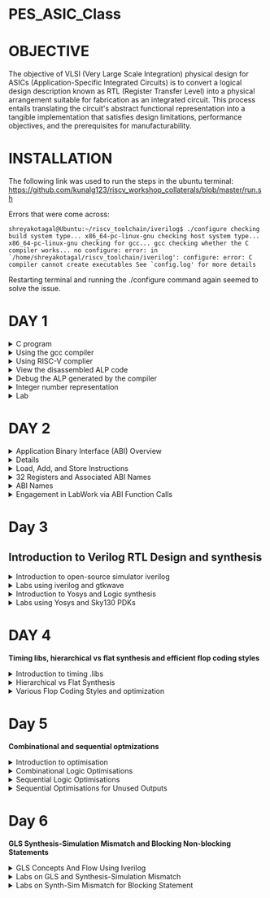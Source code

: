 # PES_ASIC_Class
# OBJECTIVE

The objective of VLSI (Very Large Scale Integration) physical design for ASICs (Application-Specific Integrated Circuits) is to convert a logical design description known as RTL (Register Transfer Level) into a physical arrangement suitable for fabrication as an integrated circuit. This process entails translating the circuit's abstract functional representation into a tangible implementation that satisfies design limitations, performance objectives, and the prerequisites for manufacturability.

# INSTALLATION

The following link was used to run the steps in the ubuntu terminal: https://github.com/kunalg123/riscv_workshop_collaterals/blob/master/run.sh

Errors that were come across:

```
shreyakotagal@Ubuntu:~/riscv_toolchain/iverilog$ ./configure checking build system type... x86_64-pc-linux-gnu checking host system type... x86_64-pc-linux-gnu checking for gcc... gcc checking whether the C compiler works... no configure: error: in `/home/shreyakotagal/riscv_toolchain/iverilog': configure: error: C compiler cannot create executables See `config.log' for more details
```

Restarting terminal and running the ./configure command again seemed to solve the issue.

# DAY 1
<details>
<summary> C program </summary>
<br>
Program to find the sum from 1 to n numbers

```
#include<stdio.h>
int main()
{
	int i, sum=0, n=35;
	for (i=1;i<=n; ++i) {
	sum +=i;
	}
	printf("Sum of numbers from 1 to %d is %d \n",n,sum);
	return 0;
}

```
</details>

<details> 
<summary> Using the gcc compiler </summary> 

Initially the command ```leafpad sum1ton.c ``` was used to write the program in the editor leafpad. 
Compiling and running the program with 

```
gcc sum1ton.c
./a.out
```

The following result was obtained:

![image](https://github.com/shreyakotagal/pes_asic_class/assets/117657204/1d1ffe1c-22e4-441b-bb2d-f98698f689e0)

 </details>
<details>
<summary> Using RISC-V complier </summary>

``` riscv64-unknown-elf-gcc -O1 -march=rv64i -mabi=lp64 -o sum1ton.o sum1ton.c ``` command was used to compile using riscv compiler.
Initially it threw an error 

![image](https://github.com/shreyakotagal/pes_asic_class/assets/117657204/8204a6ed-0a10-4cde-a0cb-b56b558149c5)

Adding the following commands and restarting terminal solved the error

``` 
export PATH=~/riscv_toolchain/riscv64-unknown-elf-gcc-8.3.0-2019.08.0-x86_64-linux-ubuntu14/bin:$PATH
export PATH=~/riscv_toolchain/riscv64-unknown-elf-gcc-8.3.0-2019.08.0-x86_64-linux-ubuntu14/riscv64-unknown-elf/bin:$PATH
```

![image](https://github.com/shreyakotagal/pes_asic_class/assets/117657204/327682ff-ca97-4095-923d-4241aa61ad32)

```-O<number>``` : level of optimisation required

```-mabi``` : specifies the ABI (Application Binary Interface) to be used during code generation according to the requirements

```-march``` : specifies target architecture
</details>

<details>
<summary> View the disassembled ALP code </summary>

```riscv64-unkonwn-elf-objdump sum1ton.o```

While viewing the alp code, we need to look at the main section, to do so, we search ```\main``` till the correct section is found, use ```n``` to go further down to other "main". 

Here, since we used -O1 optimisation, the number of instructions are 15.

![image](https://github.com/shreyakotagal/pes_asic_class/assets/117657204/cfab8256-9f33-4fc1-aa03-4c9a6834b3b2)

When we use -Ofast optimisation, we can see that the number of instructions have been reduced to 12.

![image](https://github.com/shreyakotagal/pes_asic_class/assets/117657204/0384dd9c-f7dd-44d2-8c55-26f77a3fc4f1)
</details>

<details>
<summary> Debug the ALP generated by the compiler </summary>

```spike -d pk sum1ton.o```

![image](https://github.com/shreyakotagal/pes_asic_class/assets/117657204/b9d34030-fbe1-4648-b6c4-5abfd5d51395)
	
</details>

<details> 
<summary> Integer number representation </summary> 
<details> 
<summary> Unsigned Numbers </summary>
Unsigned numbers, also known as non-negative numbers, are numerical values that represent magnitudes without indicating direction or sign.
Range: 0 to 2^(N) - 1.
</details>
<details>
<summary> Signed Numbers </summary>
Signed numbers are numerical values that can represent both positive and negative magnitudes, along with zero.
Range : -(2^(N-1)) to 2^(N-1) - 1.

64 bit Number System For Unsigned Numbers
* RISC-V doubleword can represent 0 to (2^(64) - 1) unsigned numbers or positive numbers
* RISC-V doubleword can represent 0 to (2^(63) - 1)positive & (-1) to (-2^63) negative numbers

![image](https://github.com/shreyakotagal/pes_asic_class/assets/117657204/1ad11856-555a-4d1c-b0fc-4be84b9f8aff)
</details>
</details>

<details>
<summary> Lab </summary> 
	
**Unsigned 64-bit Number**

```
#include <stdio.h>
#include <math.h>

int main()
{
	unsigned long long int max = (unsigned long long int) (pow(2,64) -1);
	unsigned long long int min = (unsigned long long int) (pow(2,64) *(-1));
	printf("lowest number represented by unsigned 64-bit integer is %llu\n",min);
	printf("highest number represented by unsigned 64-bit integer is %llu\n",max);
	return 0;
}

```

![image](https://github.com/shreyakotagal/pes_asic_class/assets/117657204/5c85970f-cd82-41c2-b819-2a3e9339f252)

**Signed 64-bit Number**

```
#include <stdio.h>
#include <math.h>

int main()
{
	long long int max = (long long int) (pow(2,63) -1);
	long long int min = (long long int) (pow(2,63) *(-1));
	printf("lowest number represented by signed 64-bit integer is %lld\n",min);
	printf("highest number represented by signed 64-bit integer is %lld\n",max);
	return 0;
}
```

![image](https://github.com/shreyakotagal/pes_asic_class/assets/117657204/eeaef59e-239f-4c23-a654-bef97e5127d8)

</details> 
</details>

# DAY 2

<details> 
<summary> Application Binary Interface (ABI) Overview </summary>

An Application Binary Interface (ABI) constitutes a set of regulations that oversee the arrangement and access of functions, data structures, and system calls within a binary program or library. This framework establishes the fundamental interaction between distinct components of a program or between a program and the operating system. Noteworthy aspects of an ABI encompass:

1. Binary Harmony: ABIs ensure that binary code generated by one compiler or platform can harmonize seamlessly with code produced by another, provided they adhere to the same ABI specifications.

2. Function Calling Protocol: ABIs dictate the protocol for invoking functions, encompassing the sequence and location of arguments and return values, as well as the management of the call stack during function invocations.

3. Register Utilization: ABIs specify which registers are earmarked for specific purposes (e.g., argument passing, return values, temporary storage) and the manner in which they are managed during function calls.

4. Data Arrangement: ABIs outline the arrangement of data structures, such as structs and arrays, in memory, including guidelines for alignment and padding.

5. Exception Handling: They delineate the treatment of exceptions (e.g., hardware or software interrupts), encompassing the transition of control between user code and exception handlers.

6. System Calls: ABIs detail the manner in which programs interact with the operating system via system calls, including the mechanism for passing arguments and retrieving results.

7. Platform Neutrality: ABIs foster compatibility across distinct platforms (e.g., diverse CPU architectures or operating systems) by offering a standardized interface.

8. Dynamic Linking: They address dynamic linking aspects, including the loading and linking of shared libraries (DLLs on Windows or shared objects on Unix-based systems) during runtime.

9. Versioning: Certain ABIs incorporate mechanisms for versioning, enabling future modifications without disrupting compatibility with existing code.

10. Documentation: ABIs are typically documented and published, facilitating developers in crafting code that adheres to the ABI's specifications.

11. Toolchain Support: Compilers and assemblers are designed to produce code in accordance with the ABI, ensuring interoperability among code generated by varied tools.

12. Cross-Platform Development: ABIs hold special significance in cross-platform development, where code must execute on multiple platforms with potentially distinct hardware architectures and operating systems.

13. Security: ABIs may encompass security-related elements, such as safeguards against buffer overflows and stack vulnerabilities.

</details>

<details> 
<summmary> Memory Allocation for Multi-Byte Values </summmary>

Storing a 64-bit number (or any multi-byte value) in memory necessitates awareness of byte order, leading to proper byte arrangement.

Little-Endian: In little-endian format, the least significant byte (LSB) is stored at the lowest memory address, while the most significant byte (MSB) is positioned at the highest memory address.

Big-Endian: Conversely, big-endian format places the most significant byte (MSB) at the lowest memory address, while the least significant byte (LSB) is located at the highest memory address.
</details>
<details> 
<summary> Load, Add, and Store Instructions </summary>

Fundamental operations within computer architecture and assembly programming encompass Load, Add, and Store instructions, serving to manipulate data in memory and registers.

Illustrative Example: ``` ld x8, 16(x23) ```
In this instance:

* ``` ld ``` signifies the load double-word instruction.
* ``` x8 ``` denotes the destination register.
* ``` 16(x23) ``` designates the memory address indicated by register x23 (base address + offset).

![image](https://github.com/shreyakotagal/pes_asic_class/assets/117657204/218b78bb-b5bb-466f-bfca-4ba81e277af8)

Illustrative Example: ``` add x8, x24, x8 ```

![image](https://github.com/shreyakotagal/pes_asic_class/assets/117657204/0eb9fcc4-8f33-4f93-8d6a-7e9f472c2bd4)


Here:

``` add ``` signifies the add instruction.
``` x8 ``` represents the destination register.
``` x24 ``` and ``` x8 ``` are source registers.

</details>
<details> 
<summary> 32 Registers and Associated ABI Names </summary>

The decision regarding the quantity of registers within a processor's architecture, such as the RISC-V RV64 configuration with its 32 general-purpose registers, involves a compromise between several factors. While contemporary processors might feature more registers, augmenting their number could result in larger instructions, consuming additional memory and potentially impeding instruction fetch and decoding.

</details>
<details> 
<summary> ABI Names </summary>

![image](https://github.com/shreyakotagal/pes_asic_class/assets/117657204/552014f8-c279-431f-b9c5-426fa0d97c53)

ABI names for registers furnish a standardized method to indicate the purpose and application of specific registers within a software ecosystem. These designations are pivotal in preserving compatibility, optimizing code generation, and facilitating communication among diverse software components.

</details>
<details> 
<summary> Engagement in LabWork via ABI Function Calls </summary>

![image](https://github.com/shreyakotagal/pes_asic_class/assets/117657204/fad63027-9e84-48fa-918d-bbb31f52a61d)

**C Program** 

custom1to9.c
```

#include <stdio.h>

extern int load(int x, int y);

int main()
{
  int result = 0;
  int count = 9;
  result = load(0x0, count+1);
  printf("Sum of numbers from 1 to 9 is %d\n", result);
}

```

**Assembly File** 

load.s

```
.section .text
.global load
.type load, @function
load:
add a4, a0, zero
add a2, a0, a1
add a3, a0, zero
loop:
add a4, a3, a4
addi a3, a3, 1
blt a3, a2, loop
add a0, a4, zero
ret;
```
![image](https://github.com/shreyakotagal/pes_asic_class/assets/117657204/ff565dcb-9b6f-4c01-8fc3-32ecdcde4146)
</details>

# Day 3
## Introduction to Verilog RTL Design and synthesis
	
<details> 
<summary> Introduction to open-source simulator iverilog </summary>
	
Simulator
• RTL design is checked for adherence to the spec by simulating the design
• Simulator is the tool used for simulating the design
	• iverilog is the tool used for this course
Design
• Design is the actual Verilog code or set of Verilog codes which has the intended functionality to meet with the required specifications
TestBench
• TestBench is the setup to apply stimulus (test_vectors) to the design to check its functionality
How simulator works
• Simulator looks for the changes on the input signals
• Upon change to the input the output is evaluated
• If no change to the input, no change to the output
• Simulator is looking for change in the values of input
	
![image](https://github.com/shreyakotagal/pes_asic_class/assets/117657204/90f17c32-d553-4df6-b945-ce28f062b14d)
	
![image](https://github.com/shreyakotagal/pes_asic_class/assets/117657204/e401958a-daae-4611-9328-0d2a0cf6249f)

</details>

<details>
<summary> Labs using iverilog and gtkwave </summary>
using the command  ' git clone ' which cloned library files like standard cell library, primitives which are used for synthesis and few verilog codes for practice.

![image](https://github.com/shreyakotagal/pes_asic_class/assets/117657204/ec4a32ce-2dfd-4ca7-a98c-8daf41299d15)

exploring the verilog_files file,

![image](https://github.com/shreyakotagal/pes_asic_class/assets/117657204/af13a337-2c14-4c8a-905e-44e2426157a7)

![image](https://github.com/shreyakotagal/pes_asic_class/assets/117657204/a3d0869a-c4b8-4d91-94c5-41dc7a718caa)

![image](https://github.com/shreyakotagal/pes_asic_class/assets/117657204/b3155472-7553-4123-b951-a9831ffa5c3e)


</details>

<details>
<summary> Introduction to Yosys and Logic synthesis </summary>
	
Synthesizer

• It is a tool used for converting RTL design code to netlist.

• Here, the synthesizer used is Yosys.

Yosys

• It is an open-source framework for Verilog RTL synthesis and formal verification.

• Yosys provides a collection of tools and algorithms that enable designers to transform high-level RTL (Register Transfer Level) descriptions of digital circuits into optimized gate-level representations suitable for physical implementation on hardware.

![image](https://github.com/shreyakotagal/pes_asic_class/assets/117657204/40e59198-1f35-43ea-b171-d7c4d8be52f9)


• Design and .lib files are fed to the synthesizer to get a netlist file.

• Netlist is the representation of the design in the form of standard cells in the .lib

Commands used to perform different opertions:

* read_verilog to read the design
* read_liberty to read the .lib file
* write_verilog to write out the netlist file
To verify the synthesis

![image](https://github.com/shreyakotagal/pes_asic_class/assets/117657204/623017a3-c5d8-4441-889c-c5bc25e8e6b5)

* Netlist along with the tesbench is fed to the iverilog simulator.
* The vcd file generated is fed to the gtkwave simulator.
* The output on the simulator must be same as the output observed during RTL simulation.
* Same RTL testbench can be used as the primary inputs and primary outputs remain same between the RTL design and synthesised netlist.

Logic Synthesis

* Logic synthesis is a process in digital design that transforms a high-level hardware description of a digital circuit, typically in a hardware description language (HDL) like Verilog or VHDL, into a lower-level representation composed of logic gates and flip-flops.
* The goal of logic synthesis is to optimize the design for various criteria such as performance, area, power consumption, and timing.

.lib

* It is a collection of logical modules like And, Or, Not etc.
* It has different flavors of same gate like 2 input AND gate, 3 input AND gate etc with different performace speed.

Why fast and slow version of same gate?
* Fast and slow versions of gates are essential in digital circuit design to balance between clock frequency and timing constraints.
* Fast gates have shorter propagation delays and are used to reduce setup and hold time violations, allowing for higher clock frequencies.
* Slow gates, with longer delays, can be used to intentionally slow down critical paths or address timing issues.
* The Tclk formula helps calculate the maximum clock frequency while considering these factors.

Tclk formula: 
![image](https://github.com/shreyakotagal/pes_asic_class/assets/117657204/99c06308-bea9-4d7b-94b2-f54527ec0acf)

* t_setup: The setup time is the minimum time before the clock edge when the input data must be stable.
* t_hold: The hold time is the minimum time after the clock edge during which the input data must remain stable.
* t_propagation: This term represents the propagation delay of the logic gates in the critical path.
* Tcq: This term represents the clock-to-q delay of the flip-flops or registers used in the design. It's often a fixed value based on the chosen flip-flop technology.
</details>
<details> 
<summary> Labs using Yosys and Sky130 PDKs </summary>

* Open verilog_files and invoke yosys 
* Read library: ```  read_liberty -lib ../lib/sky130_fd_sc_hd__tt_025C_1v80.lib  ```
* Read design: ``` read_verilog good_mux.v ```
* Synthesis: ``` synth -top good_mux ```
* Generate netlist: ``` abc -liberty ../lib/sky130_fd_sc_hd__tt_025C_1v80.lib ```

![image](https://github.com/shreyakotagal/pes_asic_class/assets/117657204/fb50cbf8-8e9b-4187-8696-de79c88441d7)

![image](https://github.com/shreyakotagal/pes_asic_class/assets/117657204/f15b751f-58ce-4c63-a86e-6b67c45a052f)

![image](https://github.com/shreyakotagal/pes_asic_class/assets/117657204/bb13875c-5e10-4fc5-9e04-6b83a00c58db)

* Logic realized: ``` show ```
  
![image](https://github.com/shreyakotagal/pes_asic_class/assets/117657204/f938ff9c-974b-4963-8893-de4aec79bad2)

*  netlist: ``` write_verilog -noattr good_mux_netlist.v```  ``` !gvim good_mux_netlist.v ```

![image](https://github.com/shreyakotagal/pes_asic_class/assets/117657204/12cf0b32-eb8a-4514-8d74-c35103def5e8)

</details>

# DAY 4

**Timing libs, hierarchical vs flat synthesis and efficient flop coding styles**

<details>
<summary> Introduction to timing .libs </summary>
	
* Open the .lib file  ``` sky138_fd_sc_hd_tt_025C_1v80.lib ```
  
* to turn of the red colour highlights use ``` :syn off ```
  
* Each library has P(process) V(voltage) T(temperature) are very important for a design to work
	* Process- variations due to fabrication
	* Voltage- variations of the circuit due to change in voltage
	* Temperature- variations due to temperature as semiconductors are very sensitive to temperature
   
* tt_025C_1v80 indicates a typical process, 025C indicates the temperature and 1v80 indicates the voltage
  
* This particular .lib file has a cmos technology and lookup table delay model
* Units and operating conditions are also mentioned
* It gives the features of the cells
* To enable line number : ``` se nu ```
* To view all the cells : ``` g// ```
* To view any instance : ``` /instance ``` 
* Since there are 5 inputs, for all the 32 possible combinations, it gives the delay, power and all the other parameters for each cell.
	
![image](https://github.com/shreyakotagal/pes_asic_class/assets/117657204/4dd5aadc-3c1c-4939-b6eb-7dcecc933942)

Power, Timings and Area analysis of the different AND Gates

![image](https://github.com/shreyakotagal/pes_asic_class/assets/117657204/73e1ad4b-1960-45fe-aeac-603a1fd2a130)
</details>
<details> 
<summary> Hierarchical vs Flat Synthesis </summary>

Hierarchical Synthesis:

* Hierarchical synthesis is an approach in digital design and logic synthesis where complex designs are broken down into smaller, more manageable modules or sub-circuits, and each module is synthesized individually.
* These synthesized modules are then integrated back into the overall design hierarchy.
* This approach helps manage the complexity of large designs and allows designers to work on different parts of the design independently.

* We use the module:  ``` multiple_modules.v ``` which lies in  ``` verilog_files ```

* Multiple_modules instantiates ``` sub_module1 ```  and ```  sub_module2 ```
* Launch yosys
* Read the library file ``` read_liberty -lib ../lib/sky130_fd_sc_hd__tt_025C_1v80.lib ``` 
* Read the verilog file ``` read_verilog multiple_modules.v ```
*  ``` synth -top multiple_modules to set it as top module ```
*  ``` abc -liberty ../lib/sky130_fd_sc_hd__tt_025C_1v80.lib ```
*  To view the netlist ``` show multiple_modules ```
*  ``` write_verilog -noattr multiple_modules_hier.v ```
*  ``` !gvim multiple_modules_hier.v ```

Attached below is the execution of all the above commands

![image](https://github.com/shreyakotagal/pes_asic_class/assets/117657204/f4551302-8aaa-4089-8c3e-f80a24a22110)

![image](https://github.com/shreyakotagal/pes_asic_class/assets/117657204/7484fca6-76e9-451e-8c52-9d4eb8de61b8)

![image](https://github.com/shreyakotagal/pes_asic_class/assets/117657204/d82c4fae-1c76-4ead-a5cc-a2cb0ace7d4b)

![image](https://github.com/shreyakotagal/pes_asic_class/assets/117657204/09111632-74f7-48b0-b6a9-06b8844f138b)

![image](https://github.com/shreyakotagal/pes_asic_class/assets/117657204/fdfcf8e7-6df5-4a0d-8ad3-5916a6c14c41)

![image](https://github.com/shreyakotagal/pes_asic_class/assets/117657204/2ca8339b-ab5e-4d86-aca3-72300855ea37)

For flatten 

![image](https://github.com/shreyakotagal/pes_asic_class/assets/117657204/4839fc3f-b450-4125-9502-5433a7b7630e)

 ![image](https://github.com/shreyakotagal/pes_asic_class/assets/117657204/aa8f383f-4f36-4d4f-aeb2-6462eb8af3ba)

![image](https://github.com/shreyakotagal/pes_asic_class/assets/117657204/5b20d9fb-f234-4b84-babe-45c120d53951)


</details>
<details>

<summary> Various Flop Coding Styles and optimization </summary>

<details> 
<summary> Why do we need a Flop? </summary>

* A flip-flop (often abbreviated as "flop") is a fundamental building block in digital circuit design.
* It's a type of sequential logic element that stores binary information (0 or 1) and can change its output based on clock signals and input values.
* In a combinational circuit, the output changes after the propagation delay of the circuit once inputs are changed.
* During the propagation of data, if there are different paths with different propagation delays, then a glitch might occur.
* There will be multiple glitches for multiple combinational circuits.
* Hence, we need flops to store the data from the combinational circuits.
* When a flop is used, the output of combinational circuit is stored in it and it is propagated only at the posedge or negedge of the clock so that the next combinational circuit gets a glitch free input thereby stabilising the output.
* We use control pins like set and reset to initialise the flops.
* They can be synchronous and asynchronous.

**D Flip-Flop with Asynchronous Reset**

When the reset is high, the output of the flip-flop is forced to 0, irrespective of the clock signal.
Else, on the positive edge of the clock, the stored value is updated at the output.

``` gvim dff_asyncres_syncres.v```

**D Flip_Flop with Asynchronous Set**

When the set is high, the output of the flip-flop is forced to 1, irrespective of the clock signal.
Else, on positive edge of the clock, the stored value is updated at the output.

``` gvim dff_async_set.v ```


**D Flip-Flop with Synchronous Reset**

When the reset is high on the positive edge of the clock, the output of the flip-flop is forced to 0.
Else, on the positive edge of the clock, the stored value is updated at the output.

``` gvim dff_syncres.v ```

**D Flip-Flop with Asynchronous Reset and Synchronous Reset**

When the asynchronous resest is high, the output is forced to 0.
When the synchronous reset is high at the positive edge of the clock, the output is forced to 0.
Else, on the positive edge of the clock, the stored value is updated at the output.
Here, it is a combination of both synchronous and asynchronous reset DFF.

``` gvim dff_asyncres_syncres.v ```
</details>

<details>
<summary> Lab Flop Synthesis Simulations </summary>

**D Flip-Flop with Asynchronous Reset**

* **Simulation**
```
cd vsd/sky130RTLDesignAndSynthesisWorkshop/verilog_files
iverilog dff_asyncres.v tb_dff_asyncres.v
./a.out
gtkwave tb_dff_asyncres.vcd
```

* **Synthesis**
```
cd vsd/sky130RTLDesignAndSynthesisWorkshop/verilog_files
yosys
read_liberty -lib ../lib/sky130_fd_sc_hd__tt_025C_1v80.lib
read_verilog dff_asyncres.v
synth -top dff_asyncres
dfflibmap -liberty ../lib/sky130_fd_sc_hd__tt_025C_1v80.lib
abc -liberty ../lib/sky130_fd_sc_hd__tt_025C_1v80.lib
show
```


**D Flip_Flop with Asynchronous Set**

* **Simulation**
```
cd vsd/sky130RTLDesignAndSynthesisWorkshop/verilog_files
iverilog dff_async_set.v tb_dff_async_set.v
./a.out
gtkwave tb_dff_async_set.vcd
```

* **Synthesis**
```
cd vsd/sky130RTLDesignAndSynthesisWorkshop/verilog_files
yosys
read_liberty -lib ../lib/sky130_fd_sc_hd__tt_025C_1v80.lib
read_verilog dff_async_set.v
synth -top dff_async_set
dfflibmap -liberty ../lib/sky130_fd_sc_hd__tt_025C_1v80.lib
abc -liberty ../lib/sky130_fd_sc_hd__tt_025C_1v80.lib
show
```

**D Flip-Flop with Synchronous Reset**

* **Simulation**
```
cd vsd/sky130RTLDesignAndSynthesisWorkshop/verilog_files
iverilog dff_syncres.v tb_dff_syncres.v
./a.out
gtkwave tb_dff_syncres.vcd
```

* **Synthesis**
```
cd vsd/sky130RTLDesignAndSynthesisWorkshop/verilog_files
yosys
read_liberty -lib ../lib/sky130_fd_sc_hd__tt_025C_1v80.lib
read_verilog dff_syncres.v
synth -top dff_syncres
dfflibmap -liberty ../lib/sky130_fd_sc_hd__tt_025C_1v80.lib 
abc -liberty ../lib/sky130_fd_sc_hd__tt_025C_1v80.lib
show
```
</details>
<details>
<summary> Interesting Optimisations </summary>

```
gvim mult_2.v
read_liberty -lib ../lib/sky130_fd_sc_hd__tt_025C_1v80.lib
read_verilog mult_2.v
synth -top mul2
abc -liberty ../lib/sky130_fd_sc_hd__tt_025C_1v80.lib
show
```
![image](https://github.com/shreyakotagal/pes_asic_class/assets/117657204/8e93ea0b-510d-4d34-90b6-b910c5cd93b3)

![image](https://github.com/shreyakotagal/pes_asic_class/assets/117657204/8805f00b-1e66-4825-972e-e8691e113ff8)

![image](https://github.com/shreyakotagal/pes_asic_class/assets/117657204/fe0741fa-4e1b-4f8a-99da-b10690cdf20f)

```
write_verilog -noattr mul2_netlist.v
!gvim mul2_netlist.v
```

![image](https://github.com/shreyakotagal/pes_asic_class/assets/117657204/f1750f37-aee4-4004-804e-ba7239fcd68e)

```
gvim mult_8.v
read_liberty -lib ../lib/sky130_fd_sc_hd__tt_025C_1v80.lib  
read_verilog mult_8.v
synth -top mult8
abc -liberty ../lib/sky130_fd_sc_hd__tt_025C_1v80.lib
show
```
![image](https://github.com/shreyakotagal/pes_asic_class/assets/117657204/47c3508d-cc59-48b1-a49b-348c7ac3c31b)

![image](https://github.com/shreyakotagal/pes_asic_class/assets/117657204/855954d7-33f0-45bb-89f9-5d669fc88b39)

![image](https://github.com/shreyakotagal/pes_asic_class/assets/117657204/6f3df8f1-f777-41c0-97ab-9673e8f25510)

```
write_verilog -noattr mult8_netlist.v
!gvim mult8_netlist.v
```
![image](https://github.com/shreyakotagal/pes_asic_class/assets/117657204/2a36c6d0-eb64-4c2b-9661-8246518598bd)

</details>
</details>

# Day 5

**Combinational and sequential optmizations**

<details>

<summary> Introduction to optimisation </summary>
<details> 
<summary> Combinational Optimisation </summary>

* Combinational logic refers to logic circuits where the outputs depend only on the current inputs and not on any previous states.
* Combinational optimization is a field of study in computer science and operations research that focuses on finding the best possible solution from a finite set of options for problems that involve discrete variables and have no inherent notion of time.
* Optimising the combinational logic circuit is squeezing the logic to get the most optimized digital design so that the circuit finally is area and power efficient.
Techniques for Optimisations:
* Constant propagation is an optimization technique used in compiler design and digital circuit synthesis to improve the efficiency of code and circuit implementations by replacing variables or expressions with their constant values where applicable.
* Boolean logic optimization, also known as logic minimization or Boolean function simplification, is a process in digital design that aims to simplify Boolean expressions or logic circuits by reducing the number of terms, literals, and gates required to implement a given logical function.
</details>

<details> 
<summary> Sequential Logic Optimisations </summary>

* Sequential logic optimizations involve improving the efficiency, performance, and resource utilization of digital circuits that include memory elements like flip-flops and latches.
* Optimizing sequential logic is crucial in ensuring that digital circuits meet timing requirements, consume minimal power, and occupy the least possible area while maintaining correct functionality.
Optimisation methods:
* Sequential constant propagation, also known as constant propagation across sequential elements, is an optimization technique used in digital design to identify and propagate constant values through sequential logic elements like flip-flops and registers. This technique aims to replace variable values with their known constant values at various stages of the logic circuit, optimizing the design for better performance and resource utilization.
* State optimization, also known as state minimization or state reduction, is an optimization technique used in digital design to reduce the number of states in finite state machines (FSMs) while preserving the original functionality.
* Sequential logic cloning, also known as retiming-based cloning or register cloning, is a technique used in digital design to improve the performance of a circuit by duplicating or cloning existing registers (flip-flops) and introducing additional pipeline stages.
* This technique aims to balance the critical paths within a circuit and reduce its overall clock period, leading to improved timing performance and better overall efficiency.
* Retiming is an optimization technique used in digital design to improve the performance of a circuit by repositioning registers (flip-flops) along its paths to balance the timing and reduce the critical path delay.
* The primary goal of retiming is to achieve a shorter clock period without changing the functionality of the circuit.
</details>
</details>

<details>
<summary> Combinational Logic Optimisations </summary>
<details> 
<summary> opt_check </summary>
	
```
gvim opt_check.v
read_liberty -lib ../lib/sky130_fd_sc_hd__tt_025C_1v80.lib
read_verilog opt_check.v
synth -top opt_check
opt_clean -purge
abc -liberty ../lib/sky130_fd_sc_hd__tt_025C_1v80.lib
show
```
![image](https://github.com/shreyakotagal/pes_asic_class/assets/117657204/d7944d20-caf9-4c00-ac62-24810fe955a3)

![image](https://github.com/shreyakotagal/pes_asic_class/assets/117657204/b06b0c1e-a0ee-474e-bab7-5dbb07e9290f)

</details>
<details>
<summary> opt_check2 </summary>

```
gvim opt_check2.v
read_liberty -lib ../lib/sky130_fd_sc_hd__tt_025C_1v80.lib
read_verilog opt_check2.v
synth -top opt_check2
opt_clean -purge
abc -liberty ../lib/sky130_fd_sc_hd__tt_025C_1v80.lib
show
```
![image](https://github.com/shreyakotagal/pes_asic_class/assets/117657204/63e07d1d-ea8b-4a7a-b4dd-f097a31c2d17)

![image](https://github.com/shreyakotagal/pes_asic_class/assets/117657204/5cd416e4-7bff-4059-b632-b692bbf3b64d)

![image](https://github.com/shreyakotagal/pes_asic_class/assets/117657204/686f23d4-5f66-4aca-b1f8-d78fe0ee61fe)

</details>

<details> 
<summary> opt_check3 </summary>

```
gvim opt_check3.v
read_liberty -lib ../lib/sky130_fd_sc_hd__tt_025C_1v80.lib
read_verilog opt_check3.v
synth -top opt_check3
opt_clean -purge
abc -liberty ../lib/sky130_fd_sc_hd__tt_025C_1v80.lib
show
```
![image](https://github.com/shreyakotagal/pes_asic_class/assets/117657204/1e8e2201-4386-4850-81ac-823d3ca924d9)

![image](https://github.com/shreyakotagal/pes_asic_class/assets/117657204/7017ef02-ce7f-49c4-8203-bd4d34e5c490)

![image](https://github.com/shreyakotagal/pes_asic_class/assets/117657204/1a225c02-4601-4680-bfb8-13efd0f213b4)

</details>

<details>

<summary> opt_check4 </summary>

```
gvim opt_check4.v
read_liberty -lib ../lib/sky130_fd_sc_hd__tt_025C_1v80.lib
read_verilog opt_check4.v
synth -top opt_check4
opt_clean -purge
abc -liberty ../lib/sky130_fd_sc_hd__tt_025C_1v80.lib
show
```
![image](https://github.com/shreyakotagal/pes_asic_class/assets/117657204/8f39cffe-3f89-497f-9734-eac7eb061ab6)

![image](https://github.com/shreyakotagal/pes_asic_class/assets/117657204/32a119df-91b0-44dd-8c30-ef3f24f63a7b)

![image](https://github.com/shreyakotagal/pes_asic_class/assets/117657204/a4831e57-a1a2-4778-b335-2439bc7343ea)

</details>

<details>
<summary> multiple_module_opt </summary>

```
gvim multiple_module_opt.v
read_liberty -lib ../lib/sky130_fd_sc_hd__tt_025C_1v80.lib
read_verilog multiple_module_opt.v
synth -top multiple_module_opt
opt_clean -purge
abc -liberty ../lib/sky130_fd_sc_hd__tt_025C_1v80.lib
show
```
![image](https://github.com/shreyakotagal/pes_asic_class/assets/117657204/427f1a77-1961-4409-9f56-2826c51412af)

![image](https://github.com/shreyakotagal/pes_asic_class/assets/117657204/b5887953-9419-490f-b666-bee42fac2913)

![image](https://github.com/shreyakotagal/pes_asic_class/assets/117657204/e81392dd-f28b-4867-8108-5df4bd32276c)

</details>
</details>

<details>
<summary>  Sequential Logic Optimisations </summary>
<details>
<summary> dff_const1 </summary>

``` gvim dff_const1.v ```

![image](https://github.com/shreyakotagal/pes_asic_class/assets/117657204/a75d13f3-e04c-46d4-8a2c-f67ab681ba2b)


**Simulation**

```
iverilog dff_const1.v tb_dff_const1.v
/a.out
gtkwave tb_dff_const1.vcd
```
![image](https://github.com/shreyakotagal/pes_asic_class/assets/117657204/20cb0b16-2acb-4899-a446-d02f69a4f39c)

**Synthesis**

```
read_liberty -lib ../lib/sky130_fd_sc_hd__tt_025C_1v80.lib
read_verilog dff_const1.v
synth -top dff_const1
dfflibmap -liberty ../lib/sky130_fd_sc_hd__tt_025C_1v80.lib 
abc -liberty ../lib/sky130_fd_sc_hd__tt_025C_1v80.lib
show
```
![image](https://github.com/shreyakotagal/pes_asic_class/assets/117657204/5d06311d-3297-4c44-b89a-a7bebe32d9f8

![image](https://github.com/shreyakotagal/pes_asic_class/assets/117657204/0792b02e-08ec-4d0e-84a5-4de06ba28af8)


</details>
<details>
<summary> dff_const2  </summary>

``` gvim dff_const2.v ```
![image](https://github.com/shreyakotagal/pes_asic_class/assets/117657204/2b3d59a7-37b1-4fd7-867c-f8b22e63f846)


**Simulation**

```
iverilog dff_const2.v tb_dff_const2.v
/a.out
gtkwave tb_dff_const2.vcd
```
![image](https://github.com/shreyakotagal/pes_asic_class/assets/117657204/437b8d83-0315-4c77-9bc5-867a6c38d8fb)

**Synthesis**

```
read_liberty -lib ../lib/sky130_fd_sc_hd__tt_025C_1v80.lib
read_verilog dff_const2.v
synth -top dff_const2
dfflibmap -liberty ../lib/sky130_fd_sc_hd__tt_025C_1v80.lib 
abc -liberty ../lib/sky130_fd_sc_hd__tt_025C_1v80.lib
show
```
![image](https://github.com/shreyakotagal/pes_asic_class/assets/117657204/094b97ab-71d2-462c-85a3-fae4840f9aab)

![image](https://github.com/shreyakotagal/pes_asic_class/assets/117657204/2b36e9a7-56d9-48cc-8303-b8e141512bed)


</details>
<details>
<summary> dff_const3 </summary>

``` gvim dff_const3.v```

![image](https://github.com/shreyakotagal/pes_asic_class/assets/117657204/3e530002-518b-4ace-bffa-c7da9e593d74)

**Simulation**

```
iverilog dff_const3.v tb_dff_const3.v
/a.out
gtkwave tb_dff_const3.vcd
```

![image](https://github.com/shreyakotagal/pes_asic_class/assets/117657204/96e4eb6a-80f0-4c26-a011-bf6c4a80a459)


**Synthesis**

```
read_liberty -lib ../lib/sky130_fd_sc_hd__tt_025C_1v80.lib
read_verilog dff_const3.v
synth -top dff_const3
dfflibmap -liberty ../lib/sky130_fd_sc_hd__tt_025C_1v80.lib 
abc -liberty ../lib/sky130_fd_sc_hd__tt_025C_1v80.lib
show
```
![image](https://github.com/shreyakotagal/pes_asic_class/assets/117657204/b2bf8a0b-2cca-475e-b870-c901462c5caf)

![image](https://github.com/shreyakotagal/pes_asic_class/assets/117657204/226f1e5d-fa71-4040-952a-857e0b905830)

</details>

<details>
<summary> dff_const4 </summary>
	
 ``` gvim dff_const4.v ```
 
 ![image](https://github.com/shreyakotagal/pes_asic_class/assets/117657204/b13e4c2f-8efe-4de7-82a0-37f00be3abe2)

**Simulation**

```
iverilog dff_const4.v tb_dff_const4.v
/a.out
gtkwave tb_dff_const4.vcd
```

![image](https://github.com/shreyakotagal/pes_asic_class/assets/117657204/33050a53-ec7e-44fe-8fc6-fdb47fc3b55f)


**Synthesis**

```
read_liberty -lib ../lib/sky130_fd_sc_hd__tt_025C_1v80.lib
read_verilog dff_const4.v
synth -top dff_const4
dfflibmap -liberty ../lib/sky130_fd_sc_hd__tt_025C_1v80.lib 
abc -liberty ../lib/sky130_fd_sc_hd__tt_025C_1v80.lib
show
```
![image](https://github.com/shreyakotagal/pes_asic_class/assets/117657204/f4bb1865-6520-4a0d-a839-4fdc2c614998)

![image](https://github.com/shreyakotagal/pes_asic_class/assets/117657204/a2943511-26e4-4d13-bcb2-edf3ae2b58ce)

</details>
<details>
<summary> dff_const5 </summary>

``` gvim dff_const5.v ```

![image](https://github.com/shreyakotagal/pes_asic_class/assets/117657204/aedb5ffa-578d-4697-976e-bb787ae3c04e)

**Simulation**

```
iverilog dff_const5.v tb_dff_const4.v
/a.out
gtkwave tb_dff_const5.vcd
```
![image](https://github.com/shreyakotagal/pes_asic_class/assets/117657204/166756a8-3973-4cac-a8f7-ec5e755549a6)

**Synthesis**

```
read_liberty -lib ../lib/sky130_fd_sc_hd__tt_025C_1v80.lib
read_verilog dff_const5.v
synth -top dff_const5
dfflibmap -liberty ../lib/sky130_fd_sc_hd__tt_025C_1v80.lib 
abc -liberty ../lib/sky130_fd_sc_hd__tt_025C_1v80.lib
show
```

![image](https://github.com/shreyakotagal/pes_asic_class/assets/117657204/30ae8384-0fb8-410e-9ca1-c9fff0e38e2b)

</details>
</details>

<details>
<summary> Sequential Optimisations for Unused Outputs </summary>

<details>
<summary> counter_opt </summary>

```
gvim counter_opt.v
read_liberty -lib ../lib/sky130_fd_sc_hd__tt_025C_1v80.lib
read_verilog counter_opt.v
synth -top counter_opt
dfflibmap -liberty ../lib/sky130_fd_sc_hd__tt_025C_1v80.lib
abc -liberty ../lib/sky130_fd_sc_hd__tt_025C_1v80.lib
show
```
![image](https://github.com/shreyakotagal/pes_asic_class/assets/117657204/c5489e96-b88b-49d6-a1ca-168e81b83109)

![image](https://github.com/shreyakotagal/pes_asic_class/assets/117657204/c11e5711-c7ce-4087-a335-cb2095128fb8)


</details>

<details>
<summary> counter_opt2 </summary>

```
gvim counter_opt2.v
read_liberty -lib ../lib/sky130_fd_sc_hd__tt_025C_1v80.lib
read_verilog counter_opt2.v
synth -top counter_opt2
dfflibmap -liberty ../lib/sky130_fd_sc_hd__tt_025C_1v80.lib
abc -liberty ../lib/sky130_fd_sc_hd__tt_025C_1v80.lib
show
```
![image](https://github.com/shreyakotagal/pes_asic_class/assets/117657204/f27144db-4c46-47f6-9a1a-6848801ebba4)

![image](https://github.com/shreyakotagal/pes_asic_class/assets/117657204/bacf5cb0-71b9-422f-8d58-f698b6fd44a7)

</details>
</details>

# Day 6

**GLS Synthesis-Simulation Mismatch and Blocking Non-blocking Statements**

<details> 
<summary> GLS Concepts And Flow Using Iverilog </summary>
	
**Gate Level Simualtion** 

* Gate-level simulation is a technique used in digital design and verification to validate the functionality of a digital circuit at the gate-level implementation.
* It involves simulating the circuit using the actual logic gates and flip-flops that make up the design, as opposed to higher-level abstractions like RTL (Register Transfer Level) descriptions.
* This type of simulation is typically performed after the logic synthesis process, where a high-level description of the design is transformed into a netlist of gates and flip-flops.
* We perform this to verify logical correctness of the design after synthesizing it.
* Also ensuring the timing of the design is met.

**Synthesis-Simulation Mismatch**

* A synthesis-simulation mismatch refers to a situation in digital design where the behavior of a circuit, as observed during simulation, doesn't match the expected or desired behavior of the circuit after it has been synthesized.
* This discrepancy can occur due to various reasons, such as timing issues, optimization conflicts, and differences in modeling between the simulation and synthesis tools.
* This mismatch is a critical concern in digital design because it indicates that the actual hardware implementation might not perform as expected, potentially leading to functional or timing failures in the fabricated chip.

**Blocking Statements**

* Blocking statements are executed sequentially in the order they appear in the code and have an immediate effect on signal assignments.
  
Example:

```
 module BlockingExample(input A, input B, input C, output Y, output Z);
  wire temp;

  // Blocking assignment
  assign temp = A & B;

  always @(posedge C) begin
      // Blocking assignment
      Y = temp;
      Z = ~temp;
  end
 endmodule
``` 
**Non-Blocking Statements**

* Non-blocking assignments are used to model concurrent signal updates, where all assignments are evaluated simultaneously and then scheduled to be updated at the end of the time step.

```
Example:
 module NonBlockingExample(input clock, input D, input reset, output reg Q);

 always @(posedge clock or posedge reset) begin
     if (reset)
         Q <= 0;  // Reset the flip-flop
     else
         Q <= D;  // Non-blocking assignment to update Q with D on clock edge
 end
endmodule
```

**Caveats with Blocking Statements**

* Blocking statements in hardware description languages like Verilog have their uses, but there are certain caveats and considerations to be aware of when working with them. Here are some important caveats associated with using blocking statements:
	* **Procedural Execution:** Blocking statements are executed sequentially in the order they appear within a procedural block (such as an always block). This can lead to unexpected behavior if the order of execution matters and is not well understood.
	* **Lack of Parallelism:** Blocking statements do not accurately represent the parallel nature of hardware. In hardware, multiple signals can update concurrently, but blocking statements model sequential behavior. As a result, using blocking statements for modeling complex concurrent logic can lead to incorrect simulations.
	* **Race Conditions:** When multiple blocking assignments operate on the same signal within the same procedural block, a race condition can occur. The outcome of such assignments depends on their order of execution, which might lead to inconsistent or unpredictable behavior.
	* **Limited Representation of Hardware:** Hardware systems are inherently concurrent and parallel, but blocking statements do not capture this aspect effectively. Using blocking assignments to model complex combinational or sequential logic can lead to models that are difficult to understand, maintain, and debug.

	* **Combinatorial Loops:** Incorrect use of blocking statements can lead to unintentional combinational logic loops, which can result in simulation or synthesis errors.

	* **Debugging Challenges:** Debugging code with many blocking assignments can be challenging, especially when trying to track down timing-related issues.

	* **Not Suitable for Flip-Flops:** Blocking assignments are not suitable for modeling flip-flop behavior. Non-blocking assignments (<=) are generally preferred for modeling flip-flop updates to ensure accurate representation of concurrent behavior.

	* **Sequential Logic Misrepresentation:** Using blocking assignments to model sequential logic might not capture the intended behavior accurately. Sequential elements like registers and flip-flops are better represented using non-blocking assignments.

	* **Synthesis Implications:** The behavior of blocking assignments might not translate well during synthesis, leading to potential mismatches between simulation and synthesis results.
</details>

<details> 
<summary> Labs on GLS and Synthesis-Simulation Mismatch </summary>
<details>
<summary> ternary_operator_mux </summary>
	
``` gvim teranry_operator_mux.v ```

![image](https://github.com/shreyakotagal/pes_asic_class/assets/117657204/be3adf6c-62ca-457e-bb09-3d34c7ea4430)

**Simulation**

```
iverilog ternary_operator_mux.v tb_ternary_operator_mux.v
./a.out
gtkwave tb_ternary_operator_mux.vcd
```
![image](https://github.com/shreyakotagal/pes_asic_class/assets/117657204/1cb0aa50-be49-450b-ba9f-547e0f46b1ff)

**Synthesis**
```
read_liberty -lib ../lib/sky130_fd_sc_hd__tt_025C_1v80.lib
read_verilog ternary_operator_mux.v
synth -top ternary_operator_mux
abc -liberty ../lib/sky130_fd_sc_hd__tt_025C_1v80.lib
show
```
![image](https://github.com/shreyakotagal/pes_asic_class/assets/117657204/6e7ce874-a223-4a2b-a625-596215a77620)


**GLS to Gate-Level Simulation**
```
iverilog ../my_lib/verilog_model/primitives.v ../my_lib/verilog_model/sky130_fd_sc_hd.v ternary_operator_mux_net.v tb_ternary_operator_mux.v
./a.out
gtkwave tb_bad_mux.vcd
```
![image](https://github.com/shreyakotagal/pes_asic_class/assets/117657204/5b52a091-20fa-4d65-a005-2a055987dc55)

</details>
<details>
<summary> bad_mux </summary>
	
``` gvim bad_mux.v ```

 ![image](https://github.com/shreyakotagal/pes_asic_class/assets/117657204/ad834a15-db01-45fa-b514-75683bf6d402)

**Simualtion**
```
iverilog bad_mux.v tb_bad_mux.v
./a.out
gtkwave tb_bad_mux.vcd
```

![image](https://github.com/shreyakotagal/pes_asic_class/assets/117657204/2d920779-eb29-45b7-ab28-01f874a973f5)

**Synthesis**
```
read_liberty -lib ../lib/sky130_fd_sc_hd__tt_025C_1v80.lib
read_verilog bad_mux.v
synth -top bad_mux
abc -liberty ../lib/sky130_fd_sc_hd__tt_025C
_1v80.lib
show
```

![image](https://github.com/shreyakotagal/pes_asic_class/assets/117657204/6920477c-ec32-45a6-bc5d-e5d9f325e480)

**GLS to Gate-Level Simulation**
```
iverilog ../my_lib/verilog_model/primitives.v ../my_lib/verilog_model/sky130_fd_sc_hd.v bad_mux_net.v tb_bad_mux.v
./a.out
gtkwave tb_bad_mux.vcd
```
![image](https://github.com/shreyakotagal/pes_asic_class/assets/117657204/65a60931-ae3e-4a6d-a6a7-164b54d4f012)

</details>
</details>
<details>
<summary> Labs on Synth-Sim Mismatch for Blocking Statement </summary>
<details>
<summary> blocking_caveat </summary>

``` gvim blocking_caveat.v ```

![image](https://github.com/shreyakotagal/pes_asic_class/assets/117657204/f4c60b8c-8d4e-46cf-a28f-9252b5cf64c5)

**Simualtion**
```
iverilog blocking_caveat.v tb_blocking_caveat.v
./a.out
gtkwave tb_blocking_caveat.vcd
```

![image](https://github.com/shreyakotagal/pes_asic_class/assets/117657204/daaeee50-0faf-4bc2-bcaf-bc6b355a8bfb)

**Synthesis**
```
read_liberty -lib ../lib/sky130_fd_sc_hd__tt_025C_1v80.lib
read_verilog blocking_caveat.v
synth -top blocking_caveat
abc -liberty ../lib/sky130_fd_sc_hd__tt_025C_1v80.lib
show
```

![image](https://github.com/shreyakotagal/pes_asic_class/assets/117657204/c21cec82-1764-44f8-aec6-349ee228ebd9)

**GLS to Gate-Level Simulation**

```
iverilog ../my_lib/verilog_model/primitives.v ../my_lib/verilog_model/sky130_fd_sc_hd.v blocking_caveat_net.v tb_blocking_caveat.v
./a.out
gtkwave tb_blocking_caveat.vcd
```

![image](https://github.com/shreyakotagal/pes_asic_class/assets/117657204/f7a131ba-7d2d-4123-b775-d89568d85036)

</details>
</details>
